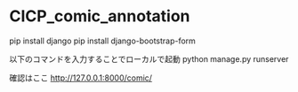 # CICP_comic_annotation

pip install django
pip install django-bootstrap-form

以下のコマンドを入力することでローカルで起動
python manage.py runserver


確認はここ
http://127.0.0.1:8000/comic/
